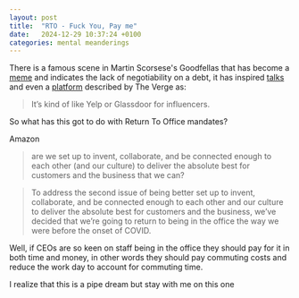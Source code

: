```yaml
---
layout: post
title:  "RTO - Fuck You, Pay me"
date:   2024-12-29 10:37:24 +0100
categories: mental meanderings
---
```


There is a famous scene in Martin Scorsese's Goodfellas that has become a [meme](https://www.youtube.com/watch?v=8L4HHPTiZN8 ) and indicates the lack of negotiability on a debt, it has inspired [talks](https://creativemornings.com/talks/mike-monteiro--2/1) and even a [platform](https://www.fypm.vip/)  described by The Verge as: 

> It’s kind of like Yelp or Glassdoor for influencers.

So what has this got to do with Return To Office mandates?

Amazon

> are we set up to invent, collaborate, and be connected enough to each other (and our culture) to deliver the absolute best for customers and the business that we can?

>To address the second issue of being better set up to invent, collaborate, and be connected enough to each other and our culture to deliver the absolute best for customers and the business, we’ve decided that we’re going to return to being in the office the way we were before the onset of COVID.

Well, if CEOs are so keen on staff being in the office they should pay for it in both time and money, in other words they should pay commuting costs and reduce the work day to account for commuting time.

I realize that this is a pipe dream but stay with me on this one